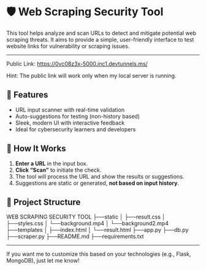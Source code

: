 # 🛡️ Web Scraping Security Tool

This tool helps analyze and scan URLs to detect and mitigate potential web scraping threats.
It aims to provide a simple, user-friendly interface to test website links for vulnerability or scraping issues.

---
Public Link: https://0vc08z3x-5000.inc1.devtunnels.ms/

Hint: The public link will work only when my local server is running.

## 🔧 Features

- URL input scanner with real-time validation
- Auto-suggestions for testing (non-history based)
- Sleek, modern UI with interactive feedback
- Ideal for cybersecurity learners and developers

## 🚀 How It Works

1. **Enter a URL** in the input box.
2. **Click “Scan”** to initiate the check.
3. The tool will process the URL and show the results or suggestions.
4. Suggestions are static or generated, **not based on input history**.

## 📁 Project Structure

WEB SCRAPING SECURITY TOOL
├──static
│   ├──result.css
│   ├──styles.css
│   └──background.mp4
│   └──background2.mp4
├──templates
│   ├──index.html
│   └──result.html
├──app.py
├──db.py
├──scraper.py
├──README.md
├──requirements.txt


---

If you want me to customize this based on your technologies (e.g., Flask, MongoDB), just let me know!
